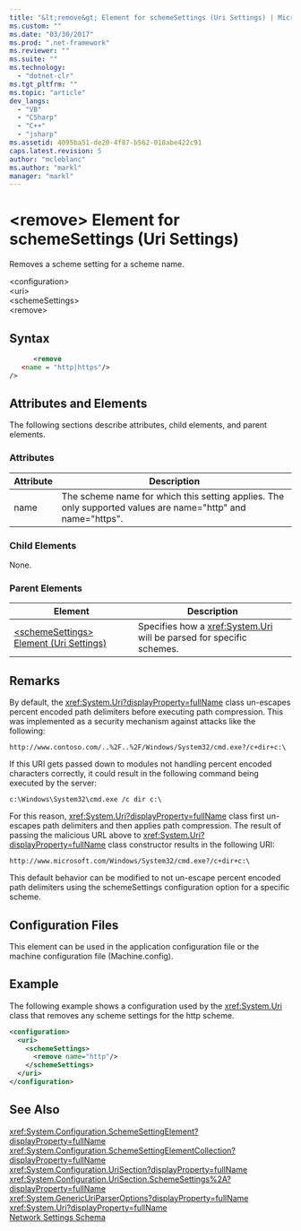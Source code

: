 ```yaml
---
title: "&lt;remove&gt; Element for schemeSettings (Uri Settings) | Microsoft Docs"
ms.custom: ""
ms.date: "03/30/2017"
ms.prod: ".net-framework"
ms.reviewer: ""
ms.suite: ""
ms.technology: 
  - "dotnet-clr"
ms.tgt_pltfrm: ""
ms.topic: "article"
dev_langs: 
  - "VB"
  - "CSharp"
  - "C++"
  - "jsharp"
ms.assetid: 4095ba51-de20-4f87-b562-018abe422c91
caps.latest.revision: 5
author: "mcleblanc"
ms.author: "markl"
manager: "markl"
---
```

# &lt;remove&gt; Element for schemeSettings (Uri Settings)
Removes a scheme setting for a scheme name.  
  
 \<configuration>  
\<uri>  
\<schemeSettings>  
\<remove>  
  
## Syntax  
  
```xml  
      <remove   
   <name = "http|https"/>  
/>  
```  
  
## Attributes and Elements  
 The following sections describe attributes, child elements, and parent elements.  
  
### Attributes  
  
|Attribute|Description|  
|---------------|-----------------|  
|name|The scheme name for which this setting applies. The only supported values are name="http" and name="https".|  
  
### Child Elements  
 None.  
  
### Parent Elements  
  
|Element|Description|  
|-------------|-----------------|  
|[\<schemeSettings> Element (Uri Settings)](../../../../../docs/framework/configure-apps/file-schema/network/schemesettings-element-uri-settings.md)|Specifies how a <xref:System.Uri> will be parsed for specific schemes.|  
  
## Remarks  
 By default, the <xref:System.Uri?displayProperty=fullName> class un-escapes percent encoded path delimiters before executing path compression. This was implemented as a security mechanism against attacks like the following:  
  
 `http://www.contoso.com/..%2F..%2F/Windows/System32/cmd.exe?/c+dir+c:\`  
  
 If this URI gets passed down to modules not handling percent encoded characters correctly, it could result in the following command being executed by the server:  
  
 `c:\Windows\System32\cmd.exe /c dir c:\`  
  
 For this reason, <xref:System.Uri?displayProperty=fullName> class first un-escapes path delimiters and then applies path compression. The result of passing the malicious URL above to <xref:System.Uri?displayProperty=fullName> class constructor results in the following URI:  
  
 `http://www.microsoft.com/Windows/System32/cmd.exe?/c+dir+c:\`  
  
 This default behavior can be modified to not un-escape percent encoded path delimiters using the schemeSettings configuration option for a specific scheme.  
  
## Configuration Files  
 This element can be used in the application configuration file or the machine configuration file (Machine.config).  
  
## Example  
 The following example shows a configuration used by the <xref:System.Uri> class that removes any scheme settings for the http scheme.  
  
```xml  
<configuration>  
  <uri>  
    <schemeSettings>  
      <remove name="http"/>  
    </schemeSettings>  
  </uri>  
</configuration>  
```  
  
## See Also  
 <xref:System.Configuration.SchemeSettingElement?displayProperty=fullName>   
 <xref:System.Configuration.SchemeSettingElementCollection?displayProperty=fullName>   
 <xref:System.Configuration.UriSection?displayProperty=fullName>   
 <xref:System.Configuration.UriSection.SchemeSettings%2A?displayProperty=fullName>   
 <xref:System.GenericUriParserOptions?displayProperty=fullName>   
 <xref:System.Uri?displayProperty=fullName>   
 [Network Settings Schema](../../../../../docs/framework/configure-apps/file-schema/network/index.md)
